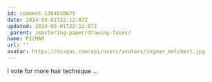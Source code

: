 ```yaml
---
id: comment-1364838875
date: 2014-05-01T22:12:07Z
updated: 2014-05-01T22:12:07Z
_parent: /mastering-paper/drawing-faces/
name: PICMAR
url: ''
avatar: https://disqus.com/api/users/avatars/ingmar_melchert.jpg
---
```


I vote for more hair technique ...
